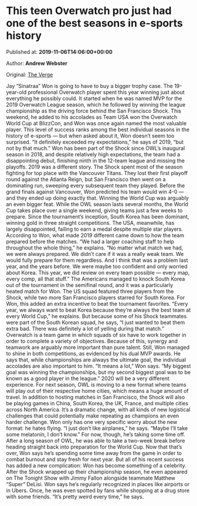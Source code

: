 
# This teen Overwatch pro just had one of the best seasons in e-sports history

Published at: **2019-11-06T14:06:00+00:00**

Author: **Andrew Webster**

Original: [The Verge](https://www.theverge.com/2019/11/6/20950550/sinatraa-interview-overwatch-league-mvp-san-francisco-shock-e-sports?utm_campaign=theverge&utm_content=chorus&utm_medium=social&utm_source=twitter)

Jay “Sinatraa” Won is going to have to buy a bigger trophy case. The 19-year-old professional Overwatch player spent this year winning just about everything he possibly could.
It started when he was named MVP for the 2019 Overwatch League season, which he followed by winning the league championship as the driving force behind the San Francisco Shock. This weekend, he added to his accolades as Team USA won the Overwatch World Cup at BlizzCon, and Won was once again named the most valuable player. This level of success ranks among the best individual seasons in the history of e-sports — but when asked about it, Won doesn’t seem too surprised.
“It definitely exceeded my expectations,” he says of 2019, “but not by that much.”
Won has been part of the Shock since OWL’s inaugural season in 2018, and despite relatively high expectations, the team had a disappointing debut, finishing ninth in the 12-team league and missing the playoffs. 2019 was a different story. The Shock spent most of the season fighting for top place with the Vancouver Titans. They lost their first playoff round against the Atlanta Reign, but San Francisco then went on a dominating run, sweeping every subsequent team they played. Before the grand finals against Vancouver, Won predicted his team would win 4-0 — and they ended up doing exactly that.
Winning the World Cup was arguably an even bigger feat. While the OWL season lasts several months, the World Cup takes place over a single weekend, giving teams just a few weeks to prepare. Since the tournament’s inception, South Korea has been dominant, winning gold in three straight competitions. The USA, meanwhile, has largely disappointed, failing to earn a medal despite multiple star players. According to Won, what made 2019 different came down to how the team prepared before the matches.
“We had a larger coaching staff to help throughout the whole thing,” he explains. “No matter what match we had, we were always prepared. We didn’t care if it was a really weak team. We would fully prepare for them regardless. And I think that was a problem last year, and the years before. We were maybe too confident and only worried about Korea. This year, we did review on every team possible — every map, every comp, all that stuff.”
The Americans managed to knock South Korea out of the tournament in the semifinal round, and it was a particularly heated match for Won. The US squad featured three players from the Shock, while two more San Francisco players starred for South Korea. For Won, this added an extra incentive to beat the tournament favorites. “Every year, we always want to beat Korea because they’re always the best team at every World Cup,” he explains. But because some of his Shock teammates were part of the South Korean squad, he says, “I just wanted to beat them extra bad. There was definitely a lot of yelling during that match.”
Overwatch is a team game in which squads of six have to work together in order to complete a variety of objectives. Because of this, synergy and teamwork are arguably more important than pure talent. Still, Won managed to shine in both competitions, as evidenced by his dual MVP awards. He says that, while championships are always the ultimate goal, the individual accolades are also important to him. “It means a lot,” Won says. “My biggest goal was winning the championships, but my second biggest goal was to be known as a good player in the league.”
2020 will be a very different experience. For next season, OWL is moving to a new format where teams will play out of their respective home cities, which means a huge amount of travel. In addition to hosting matches in San Francisco, the Shock will also be playing games in China, South Korea, the UK, France, and multiple cities across North America.
It’s a dramatic change, with all kinds of new logistical challenges that could potentially make repeating as champions an even harder challenge. Won only has one very specific worry about the new format: he hates flying. “I just don’t like airplanes,” he says. “Maybe I’ll take some melatonin, I don’t know.”
For now, though, he’s taking some time off. After a long season of OWL, he was able to take a two-week break before heading straight back into preparation for the World Cup. Now that that’s over, Won says he’s spending some time away from the game in order to combat burnout and stay fresh for next year.
But all of his recent success has added a new complication: Won has become something of a celebrity. After the Shock wrapped up their championship season, he even appeared on The Tonight Show with Jimmy Fallon alongside teammate Matthew “Super” DeLisi. Won says he’s regularly recognized in places like airports or in Ubers. Once, he was even spotted by fans while shopping at a drug store with some friends.
“It’s pretty weird every time,” he says.
